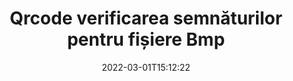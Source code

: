 ---
############################# Static ############################
layout: "auto-gen-signature"
date: 2022-03-01T15:12:22
draft: false
operation: Verify
signaturetype: Qrcode
fileformat: Bmp
productName: Java
lang: ro
productCode: java
otherformats: pdf doc docx docm dot dotm dotx odt ott rtf xls xlsx xlsm xlsb csv ods ots xltx xltm ppt pptx pps ppsx odp otp potx potm pptm ppsm png jpg bmp gif tiff svg webp wmf
breadcrumb: Put Qrcode signature on Bmp for Java

############################# Head ############################
head_title: "Verificarea semnăturilor Qrcode pentru fișierele Bmp prin Java"
head_description: "Utilizați doar câteva rânduri de cod Java pentru a verifica documentele Bmp și semnăturile acestora Qrcode."

############################# Header ############################
title: "Qrcode verificarea semnăturilor pentru fișiere Bmp"
description: "API-ul pentru Java oferă posibilitatea de a verifica semnăturile Qrcode în documentele Bmp. Verificarea semnăturilor electronice din documentele dvs. Bmp poate fi efectuată rapid și ușor."
bg_image: "https://cms.admin.containerize.com/templates/aspose/App_Themes/V3/images/bg/header1.png"
bg_overlay: false
button:
    enable: true

############################# SubMenu ############################
submenu:
    enable: true

    left:
        img_alt: "GroupDocs.Signature for Java"
        image: "https://cms.admin.containerize.com/templates/groupdocs/images/product-logos/90x90-noborder/groupdocs-signature-java.png"
        product: "GroupDocs.Signature"
        platform: "Java"



############################# About ############################
about:
    enable: true
    title: "Descoperiți noi funcții API GroupDocs.Signature for Java"
    content: |
        [GroupDocs.Signature for Java](https://products.groupdocs.com/signature/java/) API oferă o gamă largă de moduri de a procesa numeroase formate de documente prin utilizarea semnăturilor electronice. Sunt acceptate multe tipuri de semnături digitale precum texte, imagini, certificate digitale, coduri de bare, coduri QR, ștampile sau metadate. Clienții pot adăuga, elimina, edita, valida sau căuta semnături digitale în PDF-uri, documente MS Word, registre de lucru MS Excel, prezentări MS PowerPoint, fișiere Adobe Photoshop și diferite formate de imagine. Sunt disponibile un număr uimitor de funcții și setări suplimentare.
    

############################# Steps ############################
steps:
    enable: true
    title_left: "Cum să validați semnăturile Qrcode în documentul dvs. Bmp"
    content_left: |
        [GroupDocs.Signature for Java](https://products.groupdocs.com/signature/java/) include funcții utile, cum ar fi verificarea semnăturilor Qrcode plasate în documentele Bmp. Folosiți această oportunitate fără a implementa cod suplimentar.
        
        * În primul rând, instanțiați clasa Signature furnizând ca parametru constructor calea către un document care ar trebui să fie verificat.
        * În al doilea rând, creați un nou obiect VerifyOptions și configurați toate proprietățile necesare.
        * În cele din urmă, invocați metoda Verify a obiectului Signature, trecând instanța VerifyOptions.
        * Apoi procesați rezultatele verificării.

    title_right: "Cerințe de sistem"
    content_right: |
        GroupDocs.Signature for Java sunt acceptate pe toate platformele și sistemele de operare majore. Înainte de a executa codul de mai jos, vă rugăm să vă asigurați că aveți următoarele cerințe preliminare instalate pe sistemul dumneavoastră.

        * Sisteme de operare: Microsoft Windows, Linux, MacOS
        * Medii de dezvoltare: NetBeans, Intellij IDEA, Eclipse, etc.
        * Java runtime: J2SE 6.0 and above
        * Descărcați cea mai recentă versiune a GroupDocs.Signature for Java de la [Maven](https://repository.groupdocs.com/webapp/#/artifacts/browse/tree/General/repo/com/groupdocs/groupdocs-signature)
         
    code: |
        ```java    
                
        // Set up input Bmp file
        String filePath = "input.bmp";

        // Instantiate Signature for input file
        Signature signature = new Signature(filePath);

        //Provide verification options
        QrCodeVerifyOptions options = new QrCodeVerifyOptions();

        // process only first page
        options.setPagesSetup(new PagesSetup());
        options.setPageNumber(1);
        options.setAllPages(false);
        // specify text match type
        options.setMatchType(TextMatchType.StartsWith);
        // specify text pattern to search
        options.setText("QrCode text");
                            
        // Verify document signatures
        VerificationResult result = signature.verify(options);

        //process result
        if (result.isValid())
        {
            //..
        }

        ```

############################# Demos ############################
demos:
    enable: true
    title: "Semnează cu Qrcode semnături Demo live"
    content: |
       Adăugați diverse semnături electronice în fișierul Bmp chiar acum, vizitând site-ul web [GroupDocs.Signature App](https://products.groupdocs.app/signature/family).          

############################# More Formats ############################
more_formats:
    enable: true
    title: "Verificați alte semnături Qrcode folosind Java"
    content: |
        "Verificarea semnăturilor electronice plasate în diverse documente. Verificați calitatea semnăturilor în formatele de fișiere populare, așa cum este dezvăluit mai jos."
    format: 
       
       
back_to_top:
    enable: true
---